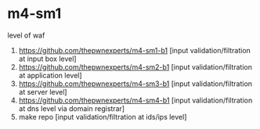 # m4-sm1
level of waf


1) https://github.com/thepwnexperts/m4-sm1-b1 [input validation/filtration at input box level]
2) https://github.com/thepwnexperts/m4-sm2-b1 [input validation/filtration at application level]
3) https://github.com/thepwnexperts/m4-sm3-b1 [input validation/filtration at server level]
4) https://github.com/thepwnexperts/m4-sm4-b1 [input validation/filtration at dns level via domain registrar]
5) make repo                                  [input validation/filtration at ids/ips level]
